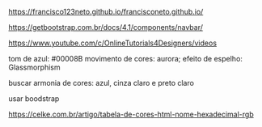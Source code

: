 https://francisco123neto.github.io/francisconeto.github.io/

https://getbootstrap.com.br/docs/4.1/components/navbar/

https://www.youtube.com/c/OnlineTutorials4Designers/videos

tom de azul: #00008B
movimento de cores: aurora;
efeito de espelho: Glassmorphism

buscar armonia de cores:
azul, cinza claro e preto claro

usar boodstrap

https://celke.com.br/artigo/tabela-de-cores-html-nome-hexadecimal-rgb
